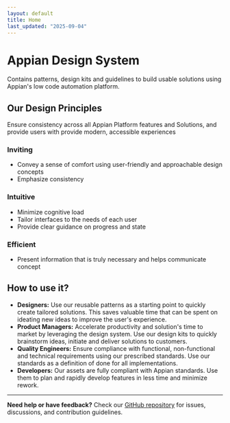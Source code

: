 ```yaml
---
layout: default
title: Home
last_updated: "2025-09-04"
---
```


# Appian Design System

Contains patterns, design kits and guidelines to build usable solutions using Appian's low code automation platform.

## Our Design Principles

Ensure consistency across all Appian Platform features and Solutions, and provide users with provide modern, accessible experiences

### Inviting

- Convey a sense of comfort using user-friendly and approachable design concepts
- Emphasize consistency

### Intuitive

- Minimize cognitive load
- Tailor interfaces to the needs of each user
- Provide clear guidance on progress and state

### Efficient

- Present information that is truly necessary and helps communicate concept

## How to use it?

- **Designers:** Use our reusable patterns as a starting point to quickly create tailored solutions. This saves valuable time that can be spent on ideating new ideas to improve the user's experience.
- **Product Managers:** Accelerate productivity and solution's time to market by leveraging the design system. Use our design kits to quickly brainstorm ideas, initiate and deliver solutions to customers.
- **Quality Engineers:** Ensure compliance with functional, non-functional and technical requirements using our prescribed standards. Use our standards as a definition of done for all implementations.
- **Developers:** Our assets are fully compliant with Appian standards. Use them to plan and rapidly develop features in less time and minimize rework.

---

**Need help or have feedback?** Check our [GitHub repository](https://github.com/appian-design/aurora/issues/new/choose) for issues, discussions, and contribution guidelines.
